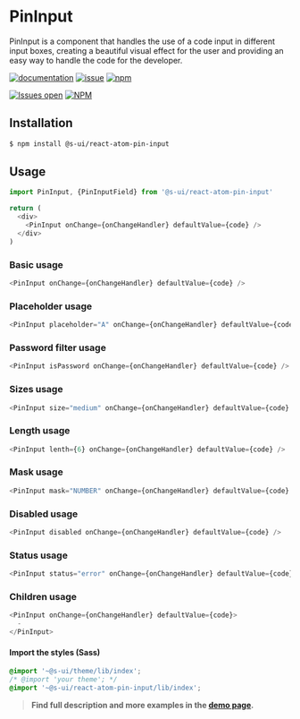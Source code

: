 # PinInput

PinInput is a component that handles the use of a code input in different input boxes, creating a beautiful visual effect for the user and providing an easy way to handle the code for the developer.

[![documentation](https://img.shields.io/badge/read%20the%20doc-black?logo=readthedocs)](https://sui-components.vercel.app/workbench/atom/pinInput/)
[![issue](https://img.shields.io/badge/report%20a%20bug-black?logo=openbugbounty&logoColor=red)](https://github.com/SUI-Components/sui-components/issues/new?&projects=4&template=bug-report.yml&assignees=&template=report-a-bug.yml&title=🪲+&labels=bug,component,atom,pinInput)
[![npm](https://img.shields.io/npm/dt/%40s-ui/react-atom-pin-input?logo=npm&labelColor=black)](https://www.npmjs.com/package/@s-ui/react-atom-pin-input)

[![Issues open](https://img.shields.io/github/issues-search/SUI-Components/sui-components?query=is%3Aopen%20label%3Acomponent%20label%3ApinInput&logo=openbugbounty&logoColor=red&label=issues%20open&color=red)](https://github.com/SUI-Components/sui-components/issues?q=is%3Aopen+label%3Acomponent+label%3ApinInput)
[![NPM](https://img.shields.io/npm/l/%40s-ui%2Freact-atom-pin-input)](https://github.com/SUI-Components/sui-components/blob/main/components/atom/pinInput/LICENSE.md)

## Installation

```sh
$ npm install @s-ui/react-atom-pin-input
```

## Usage

```js
import PinInput, {PinInputField} from '@s-ui/react-atom-pin-input'

return (
  <div>
    <PinInput onChange={onChangeHandler} defaultValue={code} />
  </div>
)
```

### Basic usage

```js
<PinInput onChange={onChangeHandler} defaultValue={code} />
```

### Placeholder usage

```js
<PinInput placeholder="A" onChange={onChangeHandler} defaultValue={code} />
```

### Password filter usage

```js
<PinInput isPassword onChange={onChangeHandler} defaultValue={code} />
```

### Sizes usage

```js
<PinInput size="medium" onChange={onChangeHandler} defaultValue={code} />
```

### Length usage

```js
<PinInput lenth={6} onChange={onChangeHandler} defaultValue={code} />
```

### Mask usage

```js
<PinInput mask="NUMBER" onChange={onChangeHandler} defaultValue={code} />
```

### Disabled usage

```js
<PinInput disabled onChange={onChangeHandler} defaultValue={code} />
```

### Status usage

```js
<PinInput status="error" onChange={onChangeHandler} defaultValue={code} />
```

### Children usage

```js
<PinInput onChange={onChangeHandler} defaultValue={code}>
  -
</PinInput>
```

#### Import the styles (Sass)

```css
@import '~@s-ui/theme/lib/index';
/* @import 'your theme'; */
@import '~@s-ui/react-atom-pin-input/lib/index';
```

> **Find full description and more examples in the [demo page](https://sui-components.vercel.app//workbench/atom/validationCode/demo).**
